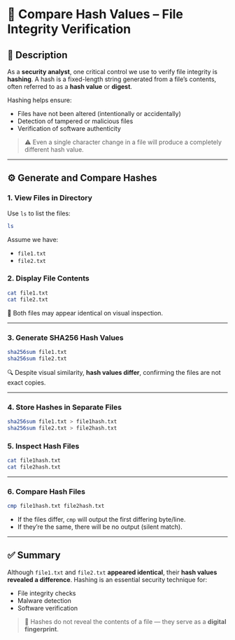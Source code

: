 # 🔐 Compare Hash Values – File Integrity Verification

## 🧠 Description

As a **security analyst**, one critical control we use to verify file integrity is **hashing**. A hash is a fixed-length string generated from a file’s contents, often referred to as a **hash value** or **digest**. 

Hashing helps ensure:
- Files have not been altered (intentionally or accidentally)
- Detection of tampered or malicious files
- Verification of software authenticity

> ⚠️ Even a single character change in a file will produce a completely different hash value.

---

## ⚙️ Generate and Compare Hashes

### 1. **View Files in Directory**
Use `ls` to list the files:
```bash
ls
```

Assume we have:
- `file1.txt`
- `file2.txt`

### 2. **Display File Contents**
```bash
cat file1.txt
cat file2.txt
```

📌 Both files may appear identical on visual inspection.

---

### 3. **Generate SHA256 Hash Values**
```bash
sha256sum file1.txt
sha256sum file2.txt
```

🔍 Despite visual similarity, **hash values differ**, confirming the files are not exact copies.

---

### 4. **Store Hashes in Separate Files**
```bash
sha256sum file1.txt > file1hash.txt
sha256sum file2.txt > file2hash.txt
```

### 5. **Inspect Hash Files**
```bash
cat file1hash.txt
cat file2hash.txt
```

---

### 6. **Compare Hash Files**
```bash
cmp file1hash.txt file2hash.txt
```

- If the files differ, `cmp` will output the first differing byte/line.
- If they’re the same, there will be no output (silent match).

---

## ✅ Summary

Although `file1.txt` and `file2.txt` **appeared identical**, their **hash values revealed a difference**. Hashing is an essential security technique for:
- File integrity checks
- Malware detection
- Software verification

> 🔐 Hashes do not reveal the contents of a file — they serve as a **digital fingerprint**.
